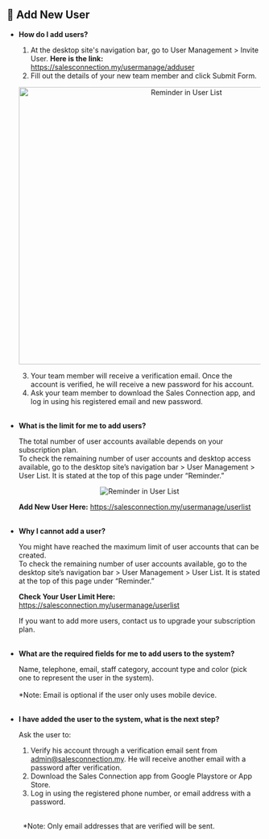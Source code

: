
## 🔑 Add New User
<aside>
    
- **How do I add users?**<br>

  1. At the desktop site's navigation bar, go to User Management > Invite User. **Here is the link:** https://salesconnection.my/usermanage/adduser<br>
  2. Fill out the details of your new team member and click Submit Form.<br>

  <p align="center">
    <img src="https://github.com/SalesConnection/support-docs/blob/main/static/img/original/Add%20New%20User.png" alt="Reminder in User List" width="650" height="550">
  </p>
  
  3. Your team member will receive a verification email. Once the account is verified, he will receive a new password for his account.<br>
  4. Ask your team member to download the Sales Connection app, and log in using his registered email and new password.<br><br>

- **What is the limit for me to add users?**<br>

  The total number of user accounts available depends on your subscription plan.<br>
  To check the remaining number of user accounts and desktop access available, go to the desktop site’s navigation bar > User Management > User List. It is stated at the top of this page under “Reminder.”<br>

  <p align="center">
    <img src="https://github.com/SalesConnection/support-docs/blob/main/static/img/original/Reminder%20of%20User%20List.png" alt="Reminder in User List">
  </p>
  
  **Add New User Here:** https://salesconnection.my/usermanage/userlist<br><br>

- **Why I cannot add a user?**<br>

  You might have reached the maximum limit of user accounts that can be created.<br>
  To check the remaining number of user accounts available, go to the desktop site’s navigation bar > User Management > User List. It is stated at the top of this page under “Reminder.”<br>

  **Check Your User Limit Here:** https://salesconnection.my/usermanage/userlist<br>
  
  If you want to add more users, contact us to upgrade your subscription plan.<br><br>

- **What are the required fields for me to add users to the system?**<br>

  Name, telephone, email, staff category, account type and color (pick one to represent the user in the system).<br><br>
  *Note: Email is optional if the user only uses mobile device.<br><br>

- **I have added the user to the system, what is the next step?**<br>

  Ask the user to:<br>
  1. Verify his account through a verification email sent from admin@salesconnection.my. He will receive another email with a password after verification.<br>
  2. Download the Sales Connection app from Google Playstore or App Store.<br>
  3. Log in using the registered phone number, or email address with a password.<br><br>

&emsp;&emsp; *Note: Only email addresses that are verified will be sent.<br>

</aside>
